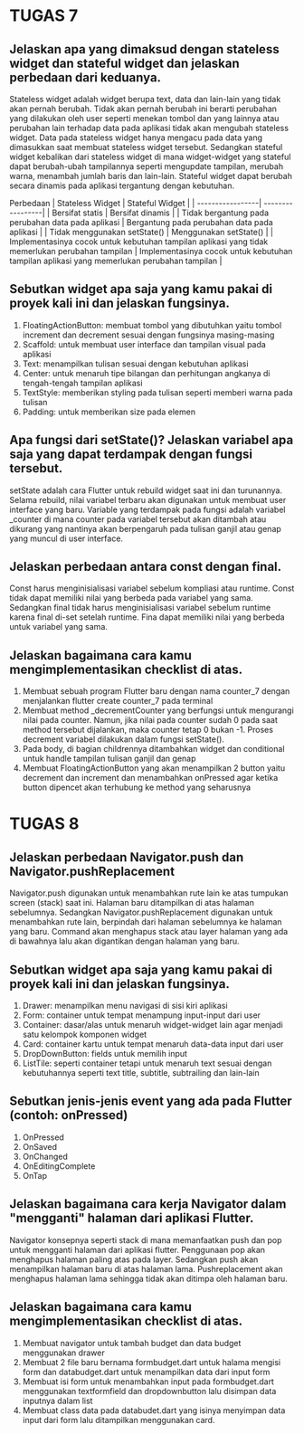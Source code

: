 # TUGAS 7
## Jelaskan apa yang dimaksud dengan stateless widget dan stateful widget dan jelaskan perbedaan dari keduanya.
Stateless widget adalah widget berupa text, data dan lain-lain yang tidak akan pernah berubah. Tidak akan pernah berubah ini berarti perubahan yang dilakukan oleh user seperti menekan tombol dan yang lainnya atau perubahan lain terhadap data pada aplikasi tidak akan mengubah stateless widget. Data pada stateless widget hanya mengacu pada data yang dimasukkan saat membuat stateless widget tersebut. Sedangkan stateful widget kebalikan dari stateless widget di mana widget-widget yang stateful dapat berubah-ubah tampilannya seperti mengupdate tampilan, merubah warna, menambah jumlah baris dan lain-lain. Stateful widget dapat berubah secara dinamis pada aplikasi tergantung dengan kebutuhan.

Perbedaan
| Stateless Widget | Stateful Widget |
| -----------------| -----------------|
| Bersifat statis | Bersifat dinamis |
| Tidak bergantung pada perubahan data pada aplikasi | Bergantung pada perubahan data pada aplikasi |
| Tidak menggunakan setState() | Menggunakan setState() |
| Implementasinya cocok untuk kebutuhan tampilan aplikasi yang tidak memerlukan perubahan tampilan | Implementasinya cocok untuk kebutuhan tampilan aplikasi yang memerlukan perubahan tampilan |

## Sebutkan widget apa saja yang kamu pakai di proyek kali ini dan jelaskan fungsinya.
1. FloatingActionButton: membuat tombol yang dibutuhkan yaitu tombol increment dan decrement sesuai dengan fungsinya masing-masing
2. Scaffold: untuk membuat user interface dan tampilan visual pada aplikasi
3. Text: menampilkan tulisan sesuai dengan kebutuhan aplikasi
4. Center: untuk menaruh tipe bilangan dan perhitungan angkanya di tengah-tengah tampilan aplikasi
5. TextStyle: memberikan styling pada tulisan seperti memberi warna pada tulisan
6. Padding: untuk memberikan size pada elemen

## Apa fungsi dari setState()? Jelaskan variabel apa saja yang dapat terdampak dengan fungsi tersebut.
setState adalah cara Flutter untuk rebuild widget saat ini dan turunannya. Selama rebuild, nilai variabel terbaru akan digunakan untuk membuat user interface yang baru. Variable yang terdampak pada fungsi adalah variabel _counter di mana counter pada variabel tersebut akan ditambah atau dikurang yang nantinya akan berpengaruh pada tulisan ganjil atau genap yang muncul di user interface.

##  Jelaskan perbedaan antara const dengan final.
Const harus menginisialisasi variabel sebelum kompliasi atau runtime. Const tidak dapat memiliki nilai yang berbeda pada variabel yang sama. Sedangkan final tidak harus menginisialisasi variabel sebelum runtime karena final di-set setelah runtime. Fina dapat memiliki nilai yang berbeda untuk variabel yang sama.

## Jelaskan bagaimana cara kamu mengimplementasikan checklist di atas.
1. Membuat sebuah program Flutter baru dengan nama counter_7 dengan menjalankan flutter create counter_7 pada terminal
2. Membuat method _decrementCounter yang berfungsi untuk mengurangi nilai pada counter. Namun, jika nilai pada counter sudah 0 pada saat method tersebut dijalankan, maka counter tetap 0 bukan -1. Proses decrement variabel dilakukan dalam fungsi setState().
3. Pada body, di bagian childrennya ditambahkan widget dan conditional untuk handle tampilan tulisan ganjil dan genap
4. Membuat FloatingActionButton yang akan menampilkan 2 button yaitu decrement dan increment dan menambahkan onPressed agar ketika button dipencet akan terhubung ke method yang seharusnya

# TUGAS 8
## Jelaskan perbedaan Navigator.push dan Navigator.pushReplacement
 Navigator.push digunakan untuk menambahkan rute lain ke atas tumpukan screen (stack) saat ini. Halaman baru ditampilkan di atas halaman sebelumnya. Sedangkan Navigator.pushReplacement digunakan untuk menambahkan rute lain, berpindah dari halaman sebelumnya ke halaman yang baru. Command akan menghapus stack atau layer halaman yang ada di bawahnya lalu akan digantikan dengan halaman yang baru.

## Sebutkan widget apa saja yang kamu pakai di proyek kali ini dan jelaskan fungsinya.
1. Drawer: menampilkan menu navigasi di sisi kiri aplikasi
2. Form: container untuk tempat menampung input-input dari user
3. Container: dasar/alas untuk menaruh widget-widget lain agar menjadi satu kelompok komponen widget
4. Card: container kartu untuk tempat menaruh data-data input dari user
5. DropDownButton: fields untuk memilih input
6. ListTile: seperti container tetapi untuk menaruh text sesuai dengan kebutuhannya seperti text title, subtitle, subtrailing dan lain-lain

## Sebutkan jenis-jenis event yang ada pada Flutter (contoh: onPressed)
1. OnPressed
2. OnSaved
3. OnChanged
4. OnEditingComplete
5. OnTap

## Jelaskan bagaimana cara kerja Navigator dalam "mengganti" halaman dari aplikasi Flutter.
Navigator konsepnya seperti stack di mana memanfaatkan push dan pop untuk mengganti halaman dari aplikasi flutter. Penggunaan pop akan menghapus halaman paling atas pada layer. Sedangkan push akan menampilkan halaman baru di atas halaman lama. Pushreplacement akan menghapus halaman lama sehingga tidak akan ditimpa oleh halaman baru.

## Jelaskan bagaimana cara kamu mengimplementasikan checklist di atas.
1. Membuat navigator untuk tambah budget dan data budget menggunakan drawer
2. Membuat 2 file baru bernama formbudget.dart untuk halama mengisi form dan databudget.dart untuk menampilkan data dari input form
3. Membuat isi form untuk menambahkan input pada formbudget.dart menggunakan textformfield dan dropdownbutton lalu disimpan data inputnya dalam list
4. Membuat class data pada databudet.dart yang isinya menyimpan data input dari form lalu ditampilkan menggunakan card.